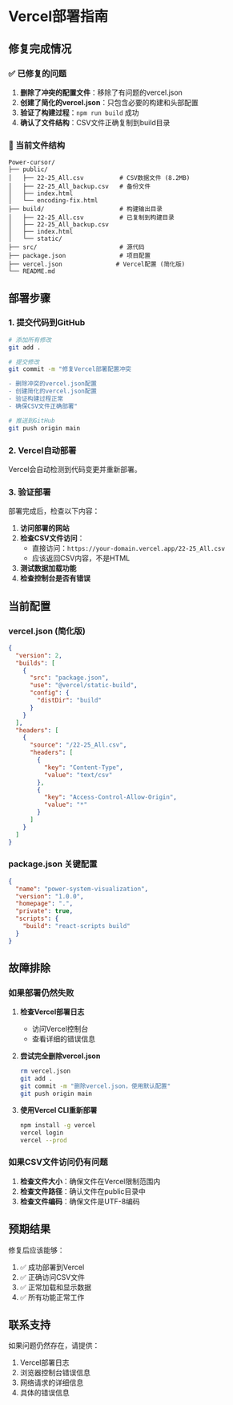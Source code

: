 # Vercel部署指南

## 修复完成情况

### ✅ 已修复的问题

1. **删除了冲突的配置文件**：移除了有问题的vercel.json
2. **创建了简化的vercel.json**：只包含必要的构建和头部配置
3. **验证了构建过程**：`npm run build` 成功
4. **确认了文件结构**：CSV文件正确复制到build目录

### 📁 当前文件结构

```
Power-cursor/
├── public/
│   ├── 22-25_All.csv          # CSV数据文件 (8.2MB)
│   ├── 22-25_All_backup.csv   # 备份文件
│   ├── index.html
│   └── encoding-fix.html
├── build/                     # 构建输出目录
│   ├── 22-25_All.csv          # 已复制到构建目录
│   ├── 22-25_All_backup.csv
│   ├── index.html
│   └── static/
├── src/                       # 源代码
├── package.json               # 项目配置
├── vercel.json               # Vercel配置 (简化版)
└── README.md
```

## 部署步骤

### 1. 提交代码到GitHub

```bash
# 添加所有修改
git add .

# 提交修改
git commit -m "修复Vercel部署配置冲突

- 删除冲突的vercel.json配置
- 创建简化的vercel.json配置
- 验证构建过程正常
- 确保CSV文件正确部署"

# 推送到GitHub
git push origin main
```

### 2. Vercel自动部署

Vercel会自动检测到代码变更并重新部署。

### 3. 验证部署

部署完成后，检查以下内容：

1. **访问部署的网站**
2. **检查CSV文件访问**：
   - 直接访问：`https://your-domain.vercel.app/22-25_All.csv`
   - 应该返回CSV内容，不是HTML
3. **测试数据加载功能**
4. **检查控制台是否有错误**

## 当前配置

### vercel.json (简化版)
```json
{
  "version": 2,
  "builds": [
    {
      "src": "package.json",
      "use": "@vercel/static-build",
      "config": {
        "distDir": "build"
      }
    }
  ],
  "headers": [
    {
      "source": "/22-25_All.csv",
      "headers": [
        {
          "key": "Content-Type",
          "value": "text/csv"
        },
        {
          "key": "Access-Control-Allow-Origin",
          "value": "*"
        }
      ]
    }
  ]
}
```

### package.json 关键配置
```json
{
  "name": "power-system-visualization",
  "version": "1.0.0",
  "homepage": ".",
  "private": true,
  "scripts": {
    "build": "react-scripts build"
  }
}
```

## 故障排除

### 如果部署仍然失败

1. **检查Vercel部署日志**
   - 访问Vercel控制台
   - 查看详细的错误信息

2. **尝试完全删除vercel.json**
   ```bash
   rm vercel.json
   git add .
   git commit -m "删除vercel.json，使用默认配置"
   git push origin main
   ```

3. **使用Vercel CLI重新部署**
   ```bash
   npm install -g vercel
   vercel login
   vercel --prod
   ```

### 如果CSV文件访问仍有问题

1. **检查文件大小**：确保文件在Vercel限制范围内
2. **检查文件路径**：确认文件在public目录中
3. **检查文件编码**：确保文件是UTF-8编码

## 预期结果

修复后应该能够：
1. ✅ 成功部署到Vercel
2. ✅ 正确访问CSV文件
3. ✅ 正常加载和显示数据
4. ✅ 所有功能正常工作

## 联系支持

如果问题仍然存在，请提供：
1. Vercel部署日志
2. 浏览器控制台错误信息
3. 网络请求的详细信息
4. 具体的错误信息 